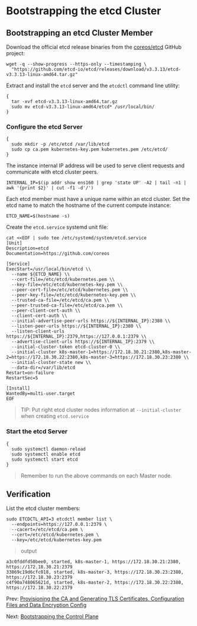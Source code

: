 # Bootstrapping the etcd Cluster

## Bootstrapping an etcd Cluster Member

Download the official etcd release binaries from the [coreos/etcd](https://github.com/coreos/etcd) GitHub project:

```
wget -q --show-progress --https-only --timestamping \
  "https://github.com/etcd-io/etcd/releases/download/v3.3.13/etcd-v3.3.13-linux-amd64.tar.gz"
```

Extract and install the `etcd` server and the `etcdctl` command line utility:

```
{
  tar -xvf etcd-v3.3.13-linux-amd64.tar.gz
  sudo mv etcd-v3.3.13-linux-amd64/etcd* /usr/local/bin/
}
```

### Configure the etcd Server

```
{
  sudo mkdir -p /etc/etcd /var/lib/etcd
  sudo cp ca.pem kubernetes-key.pem kubernetes.pem /etc/etcd/
}
```

The instance internal IP address will be used to serve client requests and communicate with etcd cluster peers.

```
INTERNAL_IP=$(ip addr show ens160 | grep 'state UP' -A2 | tail -n1 | awk '{print $2}' | cut -f1 -d'/')
```

Each etcd member must have a unique name within an etcd cluster. Set the etcd name to match the hostname of the current compute instance:

```
ETCD_NAME=$(hostname -s)
```

Create the `etcd.service` systemd unit file:

```
cat <<EOF | sudo tee /etc/systemd/system/etcd.service
[Unit]
Description=etcd
Documentation=https://github.com/coreos

[Service]
ExecStart=/usr/local/bin/etcd \\
  --name ${ETCD_NAME} \\
  --cert-file=/etc/etcd/kubernetes.pem \\
  --key-file=/etc/etcd/kubernetes-key.pem \\
  --peer-cert-file=/etc/etcd/kubernetes.pem \\
  --peer-key-file=/etc/etcd/kubernetes-key.pem \\
  --trusted-ca-file=/etc/etcd/ca.pem \\
  --peer-trusted-ca-file=/etc/etcd/ca.pem \\
  --peer-client-cert-auth \\
  --client-cert-auth \\
  --initial-advertise-peer-urls https://${INTERNAL_IP}:2380 \\
  --listen-peer-urls https://${INTERNAL_IP}:2380 \\
  --listen-client-urls https://${INTERNAL_IP}:2379,https://127.0.0.1:2379 \\
  --advertise-client-urls https://${INTERNAL_IP}:2379 \\
  --initial-cluster-token etcd-cluster-0 \\
  --initial-cluster k8s-master-1=https://172.18.30.21:2380,k8s-master-2=https://172.18.30.22:2380,k8s-master-3=https://172.18.30.23:2380 \\
  --initial-cluster-state new \\
  --data-dir=/var/lib/etcd
Restart=on-failure
RestartSec=5

[Install]
WantedBy=multi-user.target
EOF
```

> TIP: Put right etcd cluster nodes information at `--initial-cluster` when creating `etcd.service`

### Start the etcd Server

```
{
  sudo systemctl daemon-reload
  sudo systemctl enable etcd
  sudo systemctl start etcd
}
```

> Remember to run the above commands on each Master node.

## Verification

List the etcd cluster members:

```
sudo ETCDCTL_API=3 etcdctl member list \
  --endpoints=https://127.0.0.1:2379 \
  --cacert=/etc/etcd/ca.pem \
  --cert=/etc/etcd/kubernetes.pem \
  --key=/etc/etcd/kubernetes-key.pem
```

> output

```
a3c0fddfd50bee0, started, k8s-master-1, https://172.18.30.21:2380, https://172.18.30.21:2379
33869c19d6cfc018, started, k8s-master-3, https://172.18.30.23:2380, https://172.18.30.23:2379
c4f90a748065621d, started, k8s-master-2, https://172.18.30.22:2380, https://172.18.30.22:2379
```


Prev: [Provisioning the CA and Generating TLS Certificates, Configuration Files and Data Encryption Config](02-provisioning-certs-config-encryption.md)

Next: [Bootstrapping the Control Plane](04-bootstrapping-kubernetes-controllers.md)
